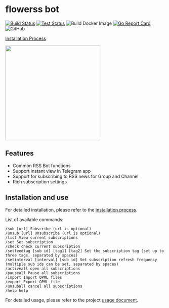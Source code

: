 # flowerss bot

[![Build Status](https://github.com/indes/flowerss-bot/workflows/Release/badge.svg)](https://github.com/indes/flowerss-bot/actions?query=workflow%3ARelease)
[![Test Status](https://github.com/indes/flowerss-bot/workflows/Test/badge.svg)](https://github.com/indes/flowerss-bot/actions?query=workflow%3ATest)
![Build Docker Image](https://github.com/indes/flowerss-bot/workflows/Build%20Docker%20Image/badge.svg)
[![Go Report Card](https://goreportcard.com/badge/github.com/indes/flowerss-bot)](https://goreportcard.com/report/github.com/indes/flowerss-bot)
![GitHub](https://img.shields.io/github/license/indes/flowerss-bot.svg)

[Installation Process](https://orsixtyone.cf/flowerss-bot/)

<img src="https://github.com/rssflow/img/raw/master/images/rssflow_demo.gif" width = "300"/>

## Features

- Common RSS Bot functions
- Support instant view in Telegram app
- Support for subscribing to RSS news for Group and Channel
- Rich subscription settings

## Installation and use

For detailed installation, please refer to the [installation process](https://orsixtyone.cf/flowerss-bot/#/).

List of available commands:

```
/sub [url] Subscribe (url is optional)
/unsub [url] Unsubscribe (url is optional)
/list View current subscriptions
/set Set subscription
/check check current subscription
/setfeedtag [sub id] [tag1] [tag2] Set the subscription tag (set up to three tags, separated by spaces)
/setinterval [interval] [sub id] Set subscription refresh frequency (multiple sub ids can be set, separated by spaces)
/activeall open all subscriptions
/pauseall Pause all subscriptions
/import Import OPML files
/export Export OPML file
/unsuball cancel all subscriptions
/help help
```
For detailed usage, please refer to the project [usage document](https://orsixtyone.cf/flowerss-bot/#/usage).
